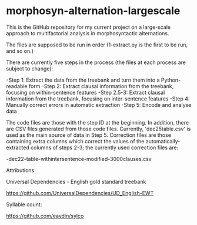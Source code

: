 # morphosyn-alternation-largescale

This is the GitHub repository for my current project on a large-scale approach to multifactorial analysis in morphosyntactic alternations.

The files are supposed to be run in order (1-extract.py is the first to be run, and so on.)

There are currently five steps in the process (the files at each process are subject to change):

-Step 1: Extract the data from the treebank and turn them into a Python-readable form
-Step 2: Extract clausal information from the treebank, focusing on within-sentence features
-Step 2.5-3: Extract clausal information from the treebank, focusing on inter-sentence features
-Step 4: Manually correct errors in automatic extraction
-Step 5: Encode and analyse data

The code files are those with the step ID at the beginning. In addition, there are CSV files generated from those code files. Currently, 'dec25table.csv' is used as the main source of data in Step 5. Correction files are those containing extra columns which correct the values of the automatically-extracted columns of steps 2-3; the currently used correction files are:

-dec22-table-withintersentence-modified-3000clauses.csv


Attributions:

Universal Dependencies - English gold standard treebank

https://github.com/UniversalDependencies/UD_English-EWT

Syllable count:

https://github.com/eaydin/sylco